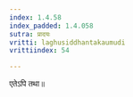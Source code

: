 ```yaml
---
index: 1.4.58
index_padded: 1.4.058
sutra: प्रादयः
vritti: laghusiddhantakaumudi
vrittiindex: 54

---
```

एतेऽपि तथा॥